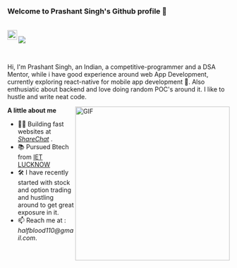 ### Welcome to Prashant Singh's Github profile 👋

<br/>

<a href="https://www.linkedin.com/in/prashant-singh-425166179/">
  <img align="left" alt="Chirag's LinkedIN" width="22px" src="https://cdn2.iconfinder.com/data/icons/social-media-2285/512/1_Linkedin_unofficial_colored_svg-512.png" />
</a>

<!-- <a href="https://twitter.com/chiragshenoy/">
  <img align="left" alt="Prashant's LinkedIN" width="22px" src="https://cdn2.iconfinder.com/data/icons/social-media-2285/512/1_Twitter2_colored_svg-1024.png" />
</a> -->

![](https://komarev.com/ghpvc/?username=PrashantSingh2618)

<br/>

Hi, I'm Prashant Singh, an Indian, a competitive-programmer and a DSA Mentor, while i have good experience around web App Development, currently exploring react-native for mobile app development 📱. Also enthusiatic about backend and love doing random POC's around it.
I like to hustle and write neat code.

<img align="right" alt="GIF" width="350px" src="https://media0.giphy.com/media/i4MAH84pqe2m2aVojc/giphy.gif?cid=ecf05e47fp8v7trp0uj26inq5zyyeyelwvuvc3a8p8xuti12&rid=giphy.gif&ct=g" />

**A little about me**
- 👨‍💻 Building fast websites at _[ShareChat](https://sharechat.com/)_ .
- 📚 Pursued Btech from [IET LUCKNOW](https://www.ietlucknow.ac.in/)
- 🛠 I have recently started with stock and option trading and hustling around to get great exposure in it.
- 📫 Reach me at : _halfblood110@gmail.com_.
<br/>
